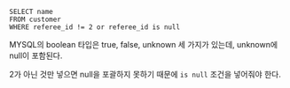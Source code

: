 ```
SELECT name
FROM customer
WHERE referee_id != 2 or referee_id is null
```


MYSQL의 boolean 타입은 true, false, unknown 세 가지가 있는데,
unknown에 null이 포함된다.

2가 아닌 것만 넣으면 null을 포괄하지 못하기 때문에
`is null` 조건을 넣어줘야 한다.
